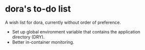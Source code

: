 # dora's to-do list

A wish list for dora, currently without order of preference.

- Set up global environment variable that contains the application directory
  (DRY).
- Better in-container monitoring.
